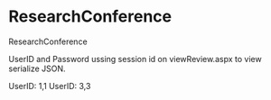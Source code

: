 # ResearchConference
 ResearchConference

UserID and Password ussing session id on viewReview.aspx to view serialize JSON.

UserID:
1,1
UserID:
3,3
